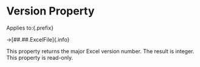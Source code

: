 # Version Property

Applies to:{.prefix}

→[##.##.ExcelFile]{.info}

This property returns the major Excel version number. The result is integer. This property is read-only.

